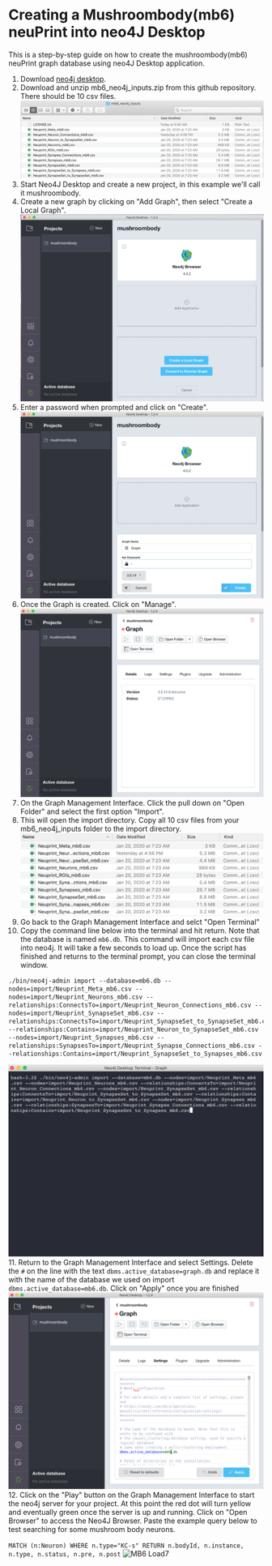 # Creating a Mushroombody(mb6) neuPrint into neo4J Desktop
This is a step-by-step guide on how to create the mushroombody(mb6) neuPrint graph database using neo4J Desktop application.

1. Download [neo4j desktop](https://neo4j.com/download-center/#desktop).
2. Download and unzip mb6_neo4j_inputs.zip from this github repository. There should be 10 csv files.
![MB6 Load1](images/mb6_load1.png)
3. Start Neo4J Desktop and create a new project, in this example we'll call it mushroombody.
4. Create a new graph by clicking on "Add Graph", then select "Create a Local Graph".
![MB6 Load2](images/mb6_load2.png)
5. Enter a password when prompted and click on "Create".
![MB6 Load3](images/mb6_load3.png)
6. Once the Graph is created. Click on "Manage".
![MB6 Load3b](images/mb6_load3b.png)
7. On the Graph Management Interface. Click the pull down on "Open Folder" and select the first option "Import".
8. This will open the import directory. Copy all 10 csv files from your mb6_neo4j_inputs folder to the import directory.
![MB6 Load4](images/mb6_load4.png)
9. Go back to the Graph Management Interface and selct "Open Terminal"
10. Copy the command line below into the terminal and hit return. Note that the database is named `mb6.db`. This command will import each csv file into neo4j. It will take a few seconds to load up. Once the script has finished and returns to the terminal prompt, you can close the terminal window.

```
./bin/neo4j-admin import --database=mb6.db --nodes=import/Neuprint_Meta_mb6.csv --nodes=import/Neuprint_Neurons_mb6.csv --relationships:ConnectsTo=import/Neuprint_Neuron_Connections_mb6.csv --nodes=import/Neuprint_SynapseSet_mb6.csv --relationships:ConnectsTo=import/Neuprint_SynapseSet_to_SynapseSet_mb6.csv --relationships:Contains=import/Neuprint_Neuron_to_SynapseSet_mb6.csv --nodes=import/Neuprint_Synapses_mb6.csv --relationships:SynapsesTo=import/Neuprint_Synapse_Connections_mb6.csv --relationships:Contains=import/Neuprint_SynapseSet_to_Synapses_mb6.csv
```
![MB6 Load5](images/mb6_load5.png)
11. Return to the Graph Management Interface and select Settings. Delete the `#` on the line with the text `dbms.active_database=graph.db` and replace it with the name of the database we used on import `dbms.active_database=mb6.db`. Click on "Apply" once you are finished
![MB6 Load6](images/mb6_load6.png)
12. Click on the "Play" button on the Graph Management Interface to start the neo4j server for your project. At this point the red dot will turn yellow and eventually green once the server is up and running. Click on "Open Browser" to access the Neo4J Browser. Paste the example query below to test searching for some mushroom body neurons.

```MATCH (n:Neuron) WHERE n.type="KC-s" RETURN n.bodyId, n.instance, n.type, n.status, n.pre, n.post```
![MB6 Load7](images/mb6_load7.png)
